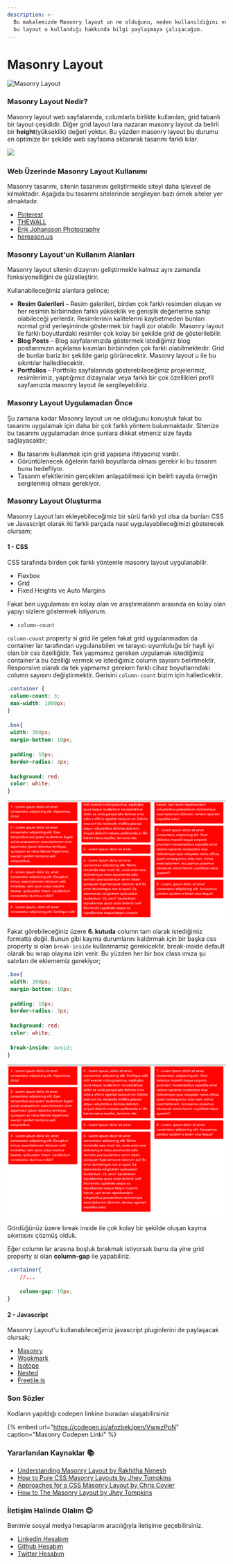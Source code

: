 ```yaml
---
description: >-
  Bu makalemizde Masonry layout un ne olduğunu, neden kullanıldığını ve kimlerin
  bu layout u kullandığı hakkında bilgi paylaşmaya çalışacağım.
---
```


# Masonry Layout

![Masonry Layout](https://miro.medium.com/max/10304/1*17TKV0gKz7IIuSq3HkqQbA.jpeg)

### Masonry Layout Nedir?

Masonry layout web sayfalarında, columlarla birlikte kullanılan, grid tabanlı bir layout çeşididir. Diğer grid layout lara nazaran masonry layout da belirli bir **height**\(yükseklik\) değeri yoktur. Bu yüzden masonry layout bu durumu en optimize bir şekilde web sayfasına aktararak tasarımı farklı kılar.

![](https://miro.medium.com/max/2488/1*TfCvIdT79TwK8zcCeG-qSQ.png)

### Web Üzerinde Masonry Layout Kullanımı

Masonry tasarımı, sitenin tasarımını geliştirmekle siteyi daha işlevsel de kılmaktadır. Aşağıda bu tasarımı sitelerinde sergileyen bazı örnek siteler yer almaktadır.

* [Pinterest](http://www.pinterest.com/) 
* [THEWALL](http://thewall.sofarider.com/) 
* [Erik Johansson Photography](http://erikjohanssonphoto.com/work/imagecats/personal/) 
* [hereason.us](http://thereason.us/) 

### Masonry Layout'un Kullanım Alanları

Masonry layout sitenin dizaynını geliştirmekle kalmaz aynı zamanda fonksiyonelliğini de güzelleştirir.

Kullanabileceğimiz alanlara gelince;

* **Resim Galerileri** – Resim galerileri, birden çok farklı resimden oluşan ve her resimin birbirinden farklı yükseklik ve genişlik değerlerine sahip olabileceği yerlerdir. Resimlerinin kalitelerini kaybetmeden bunları normal grid yerleşiminde göstermek bir hayli zor olabilir. Masonry layout ile farklı boyutlardaki resimler çok kolay bir şekilde grid de gösterilebilir.
* **Blog Posts** – Blog sayfalarımızda göstermek istediğimiz blog postlarımızın açıklama kısımları birbirinden çok farklı olabilmektedir. Grid de bunlar bariz bir şekilde garip görünecektir. Masonry layout u ile bu sıkıntılar halledilecektir.
* **Portfolios** –  Portfolio sayfalarında gösterebileceğimiz projelerimiz, resimlerimiz, yaptığımız dizaynalar veya farklı bir çok özellikleri profil sayfamızda masonry layout ile sergileyebiliriz.

### Masonry Layout Uygulamadan Önce

Şu zamana kadar Masonry layout un ne olduğunu konuştuk fakat bu tasarımı uygulamak için daha bir çok farklı yöntem bulunmaktadır. Sitenize bu tasarımı uygulamadan önce şunlara dikkat etmeniz size fayda sağlayacaktır;

* Bu tasarımı kullanmak için grid yapısına ihtiyacınız vardır.
* Görüntülenecek öğelerin farklı boyutlarda olması gerekir ki bu tasarım bunu hedefliyor.
* Tasarım efektlerinin gerçekten anlaşabilmesi için belirli sayıda örneğin sergilenmiş olması gerekiyor.

### Masonry Layout Oluşturma 

Masonry Layout ları ekleyebileceğimiz bir sürü farklı yol olsa da bunları CSS ve Javascript olarak iki farklı parçada nasıl uygulayabileceğimizi gösterecek olursam;

#### 1 - CSS 

CSS tarafında birden çok farklı yöntemle masonry layout uygulanabilir. 

* Flexbox
* Grid
* Fixed Heights ve Auto Margins

Fakat ben uygulaması en kolay olan ve araştırmalarım arasında en kolay olan yapıyı sizlere göstermek istiyorum.

* `column-count`

`column-count` property si grid ile gelen fakat grid uygulanmadan da container lar tarafından uygulanabilen ve tarayıcı uyumluluğu bir hayli iyi olan bir css özelliğidir. Tek yapmamız gereken uygulamak istediğimiz container'a bu özelliği vermek ve istediğimiz column sayısını belirtmektir. Responsive olarak da tek yapmamız gereken farklı cihaz boyutlarındaki column sayısını değiştirmektir. Gerisini `column-count` bizim için halledicektir. 

```css
.container {
 column-count: 3;
 max-width: 1000px;
}

.box{
 width: 300px;
 margin-bottom: 10px;
 
 padding: 10px;
 border-radius: 3px;
 
 background: red;
 color: white;
}  
```

![Masonry with column-count](../.gitbook/assets/screen-shot-2019-10-28-at-18.58.15.png)

Fakat görebileceğiniz üzere **6. kutuda** column tam olarak istediğimiz formatta değil. Bunun gibi kayma durumlarını kaldırmak için bir başka css property si olan `break-inside` kullanmamız gerekicektir. break-inside default olarak bu wrap olayına izin verir. Bu yüzden her bir box class ımıza şu satırları de eklememiz gerekiyor;

```css
.box{
 width: 300px;
 margin-bottom: 10px;
 
 padding: 10px;
 border-radius: 3px;
 
 background: red;
 color: white;
 
 break-inside: avoid;
}  
```

![break-inside eklenmi&#x15F; hali](../.gitbook/assets/screen-shot-2019-10-28-at-19.03.48.png)

Gördüğünüz üzere break inside ile çok kolay bir şekilde oluşan kayma sıkıntısını çözmüş olduk.

Eğer column lar arasına boşluk bırakmak istiyorsak bunu da yine grid property si olan **column-gap** ile yapabiliriz.

```css
.container{
    //...
    
    column-gap: 10px;
}
```

#### 2 - Javascript

Masonry Layout'u kullanabileceğimiz javascript pluginlerini de paylaşacak olursak;

* [Masonry](http://masonry.desandro.com/) 
* [Wookmark](http://www.wookmark.com/jquery-plugin) 
* [Isotope](http://isotope.metafizzy.co/) 
* [Nested](http://suprb.com/apps/nested/) 
* [Freetile.js](http://yconst.com/web/freetile/) 

### Son Sözler

Kodların yapıldığı codepen linkine buradan ulaşabilirsiniz

{% embed url="https://codepen.io/afozbek/pen/VwwzPpN" caption="Masonry Codepen Linki" %}

### Yararlanılan Kaynaklar 📚

* [Understanding Masonry Layout by Rakhitha Nimesh](https://www.sitepoint.com/understanding-masonry-layout/)
* [How to Pure CSS Masonry Layouts by Jhey Tompkins](https://codeburst.io/how-to-pure-css-masonry-layouts-a8ede07ba31a) 
* [Approaches for a CSS Masonry Layout by Chris Coyier](https://css-tricks.com/piecing-together-approaches-for-a-css-masonry-layout/)
* [How to The Masonry Layout by Jhey Tompkins](https://codeburst.io/how-to-the-masonry-layout-56f0fe0b19df)

### İletişim Halinde Olalım 😊

Benimle sosyal medya hesaplarım aracılığıyla iletişime geçebilirsiniz.

* [Linkedin Hesabım](https://www.linkedin.com/in/afozbek/)
* [Github Hesabım](https://github.com/afozbek)
* [Twitter Hesabım](https://twitter.com/afozbek_)

